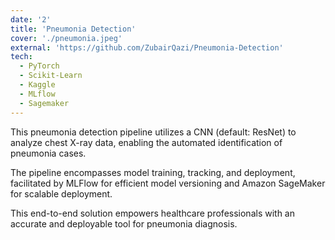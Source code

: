 ```yaml
---
date: '2'
title: 'Pneumonia Detection'
cover: './pneumonia.jpeg'
external: 'https://github.com/ZubairQazi/Pneumonia-Detection'
tech:
  - PyTorch
  - Scikit-Learn
  - Kaggle
  - MLflow
  - Sagemaker
---
```


This pneumonia detection pipeline utilizes a CNN (default: ResNet) to analyze chest X-ray data, enabling the automated identification of pneumonia cases. 

The pipeline encompasses model training, tracking, and deployment, facilitated by MLFlow for efficient model versioning and Amazon SageMaker for scalable deployment. 

This end-to-end solution empowers healthcare professionals with an accurate and deployable tool for pneumonia diagnosis.

